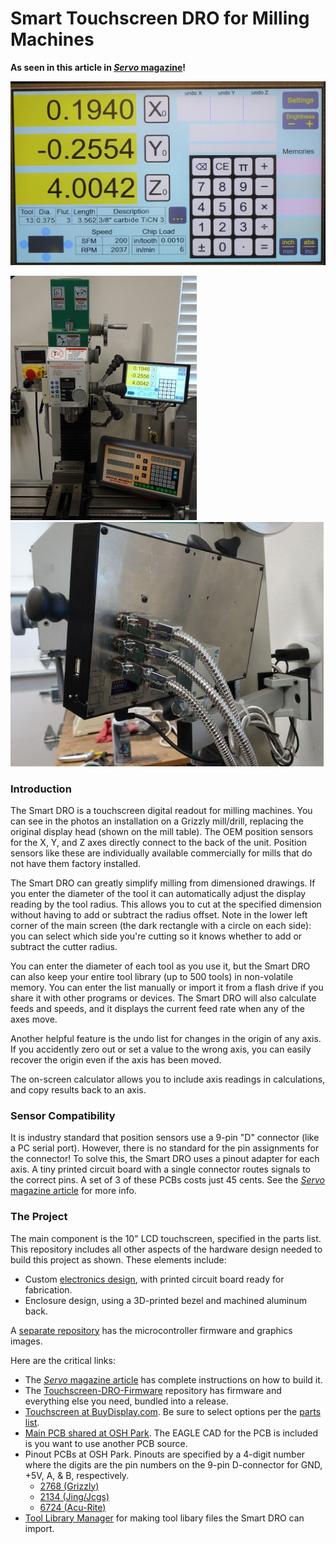 # Smart Touchscreen DRO for Milling Machines
__As seen in this article in [*Servo* magazine](https://www.timpaterson.com/articles/Servo/SmartDroP1_P2.pdf)!__

![Screen](https://raw.githubusercontent.com/TimPaterson/TouchscreenDigitalReadout/master/ReadmeImages/Screen.jpg)

![Machine](https://raw.githubusercontent.com/TimPaterson/TouchscreenDigitalReadout/master/ReadmeImages/Machine.jpg)
![Back view](https://raw.githubusercontent.com/TimPaterson/TouchscreenDigitalReadout/master/ReadmeImages/Back.jpg)

### Introduction
The Smart DRO is a touchscreen digital readout for milling machines. You 
can see in the photos an installation on a Grizzly mill/drill, replacing 
the original display head (shown on the mill table). The OEM position 
sensors for the X, Y, and Z axes directly connect to the back of the unit.
Position sensors like these are individually available commercially for 
mills that do not have them factory installed.

The Smart DRO can greatly simplify milling from dimensioned drawings. If 
you enter the diameter of the tool it can automatically adjust the
display reading by the tool radius. This allows you to cut at the specified 
dimension without having to add or subtract the radius offset. Note in the 
lower left corner of the main screen (the dark rectangle with a circle on 
each side): you can select which side you're cutting so it knows whether to
add or subtract the cutter radius.

You can enter the diameter of each tool as you use it, but the Smart DRO
can also keep your entire tool library (up to 500 tools) in non-volatile
memory. You can enter the list manually or import it from a flash drive
if you share it with other programs or devices. The Smart DRO will also
calculate feeds and speeds, and it displays the current feed rate when
any of the axes move.

Another helpful feature is the undo list for changes in the origin of any
axis. If you accidently zero out or set a value to the wrong axis, you can
easily recover the origin even if the axis has been moved.

The on-screen calculator allows you to include axis readings in 
calculations, and copy results back to an axis.

### Sensor Compatibility
It is industry standard that position sensors use a 9-pin "D" connector
(like a PC serial port). However, there is no standard for the pin
assignments for the connector! To solve this, the Smart DRO uses a pinout
adapter for each axis. A tiny printed circuit board with a single connector
routes signals to the correct pins. A set of 3 of these PCBs costs just 45 cents.
See the [*Servo* magazine article](https://www.timpaterson.com/articles/Servo/SmartDroP1_P2.pdf)
for more info.

### The Project
The main component is the 10" LCD touchscreen, specified in the parts 
list. This repository includes all other aspects of the hardware design 
needed to build this project as shown. These elements include:
- Custom [electronics design](https://github.com/TimPaterson/TouchscreenDigitalReadout/tree/master/Electronics),
with printed circuit board ready for fabrication.
- Enclosure design, using a 3D-printed bezel and machined aluminum back.

A [separate repository](https://github.com/TimPaterson/Touchscreen-DRO-Firmware) 
has the microcontroller firmware and graphics images.

Here are the critical links:
- The [*Servo* magazine article](https://www.timpaterson.com/articles/Servo/SmartDroP1_P2.pdf)
has complete instructions on how to build it.
- The [Touchscreen-DRO-Firmware](https://github.com/TimPaterson/Touchscreen-DRO-Firmware) repository
has firmware and everything else you need, bundled into a release.
- [Touchscreen at BuyDisplay.com](https://www.buydisplay.com/serial-spi-i2c-10-1-inch-tft-lcd-module-dislay-w-ra8876-optl-touch-panel).
Be sure to select options per the [parts list](https://github.com/TimPaterson/TouchscreenDigitalReadout/blob/master/Electronics/DroPartsList.pdf).
- [Main PCB shared at OSH Park](https://oshpark.com/shared_projects/AQX5MSFg). The
EAGLE CAD for the PCB is included is you want to use another PCB source.
- Pinout PCBs at OSH Park. Pinouts are specified by a 4-digit number where
the digits are the pin numbers on the 9-pin D-connector for GND, +5V, A, & B, respectively.
  - [2768 (Grizzly)](https://oshpark.com/shared_projects/TLEyl9I6)
  - [2134 (Jing/Jcgs)](https://oshpark.com/shared_projects/ilViDS0E)
  - [6724 (Acu-Rite)](https://oshpark.com/shared_projects/GIDBOB83)
- [Tool Library Manager](https://github.com/TimPaterson/CNC-Tool-Library-Manager)
for making tool libary files the Smart DRO can import.
